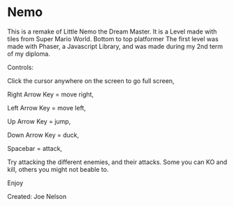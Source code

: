 # Nemo
This is a remake of Little Nemo the Dream Master.
It is a Level made with tiles from Super Mario World. Bottom to top platformer
The first level was made with Phaser, a Javascript Library, and was made during my 2nd term of my diploma.

Controls: 

Click the cursor anywhere on the screen to go full screen,

Right Arrow Key = move right,

Left Arrow Key = move left,

Up Arrow Key = jump,

Down Arrow Key = duck,

Spacebar = attack,

Try attacking the different enemies, and their attacks.  Some you can KO and kill, others you might not beable to.

Enjoy

Created: Joe Nelson
